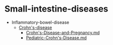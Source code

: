 
# Small-intestine-diseases

- Inflammatory-bowel-disease
  - [Crohn's-disease](./Crohn's-disease/)
    - [Crohn's-Disease-and-Pregnancy.md](./Crohn's-Disease-and-Pregnancy.md)
    - [Pediatric-Crohn's-Disease.md](./Pediatric-Crohn's-Disease.md)
